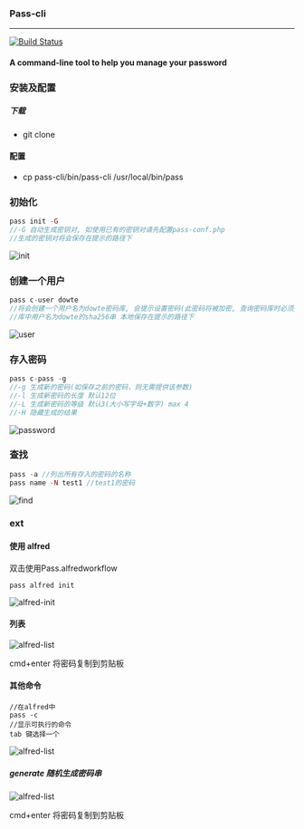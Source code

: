 ### Pass-cli
___
[![Build Status](https://travis-ci.org/Dowte/pass-cli.svg?branch=master)](https://travis-ci.org/Dowte/pass-cli)
#### A command-line tool to help you manage your password

### 安装及配置

##### 下载

+ git clone  

#### 配置
+ cp pass-cli/bin/pass-cli /usr/local/bin/pass

### 初始化

```php
pass init -G
//-G 自动生成密钥对, 如使用已有的密钥对请先配置pass-conf.php
//生成的密钥对将会保存在提示的路径下
```

![init](https://github.com/Dowte/ideas/blob/master/imgs/1518406735911.jpg?raw=true)

### 创建一个用户

```php
pass c-user dowte
//将会创建一个用户名为dowte密码库, 会提示设置密码(此密码将被加密, 查询密码库时必须提供)
//库中用户名为dowte的sha256串 本地保存在提示的路径下
```
![user](https://github.com/Dowte/ideas/blob/master/imgs/1519266586736.jpg?raw=true)

### 存入密码

```php
pass c-pass -g
//-g 生成新的密码(如保存之前的密码，则无需提供该参数)
//-l 生成新密码的长度 默认12位
//-L 生成新密码的等级 默认3(大小写字母+数字) max 4
//-H 隐藏生成的结果
```

![password](https://github.com/Dowte/ideas/blob/master/imgs/1519267095200.jpg?raw=true)

### 查找

```php
pass -a //列出所有存入的密码的名称
pass name -N test1 //test1的密码
```
![find](https://github.com/Dowte/ideas/blob/master/imgs/1519268480172.jpg?raw=true)

### ext

#### 使用 alfred

双击使用Pass.alfredworkflow

```
pass alfred init
```
![alfred-init](https://github.com/Dowte/ideas/blob/master/imgs/1519268865294.jpg?raw=true)

#### 列表

![alfred-list](https://github.com/Dowte/ideas/blob/master/imgs/1519268947588.jpg?raw=true)

cmd+enter 将密码复制到剪贴板

#### 其他命令
```
//在alfred中
pass -c 
//显示可执行的命令
tab 键选择一个
```

![alfred-list](https://github.com/Dowte/ideas/blob/master/imgs/1519269195392.jpg?raw=true)

##### generate 随机生成密码串

![alfred-list](https://github.com/Dowte/ideas/blob/master/imgs/1519269323424.jpg?raw=true)

cmd+enter 将密码复制到剪贴板

